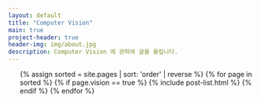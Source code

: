 ```yaml
---
layout: default
title: "Computer Vision"
main: true
project-header: true
header-img: img/about.jpg
description: Computer Vision 에 관하여 글을 올립니다.
---
```


<ul class="catalogue">
{% assign sorted = site.pages | sort: 'order' | reverse %}
{% for page in sorted %}
{% if page.vision == true %}
{% include post-list.html %}
{% endif %}
{% endfor %}
</ul>
